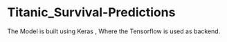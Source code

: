 # Titanic_Survival-Predictions
The Model is built using Keras , Where the Tensorflow is used as backend.

